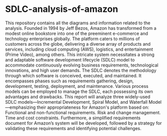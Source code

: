 # SDLC-analysis-of-amazon
This repository contains all the diagrams and information related to the analysis.
Founded in 1994 by Jeff Bezos, Amazon has transformed from a modest online bookstore into one of the preeminent e-commerce and technology enterprises globally. The platform caters to millions of customers across the globe, delivering a diverse array of products and services, including cloud computing (AWS), logistics, and entertainment (Prime Video), among others. This intricate system necessitates a strong and adaptable software development lifecycle (SDLC) model to accommodate continuously evolving business requirements, technological innovations, and high user demands.
The SDLC denotes the methodology through which software is conceived, executed, and maintained. It encompasses phases such as requirements gathering, design, development, testing, deployment, and maintenance. Various process models can be employed to manage the SDLC, each possessing its own advantages and drawbacks. This report will analyze three widely-used SDLC models—Incremental Development, Spiral Model, and Waterfall Model—emphasizing their appropriateness for Amazon's platform based on:
Functional and non-functional requirements.
Risk and change management.
Time and cost constraints.
Furthermore, a simplified requirements document for Amazon’s system will be developed, followed by a strategy for validating these requirements and identifying potential challenges.


